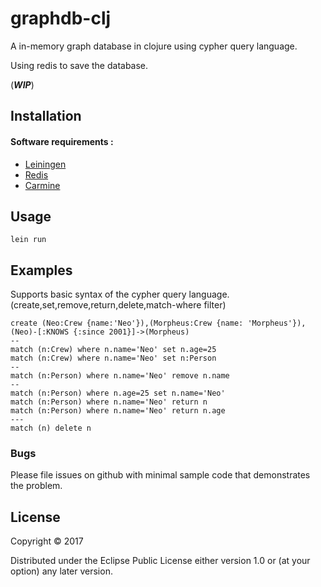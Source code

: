 # graphdb-clj

A in-memory graph database in clojure using cypher query language.

Using redis to save the database.

(**_WIP_**)

## Installation

#### Software requirements :

- [Leiningen](https://leiningen.org/)
- [Redis](https://github.com/antirez/redis)
- [Carmine](https://github.com/ptaoussanis/carmine)

## Usage

```
lein run
```

## Examples

Supports basic syntax of the cypher query language.(create,set,remove,return,delete,match-where filter)

```
create (Neo:Crew {name:'Neo'}),(Morpheus:Crew {name: 'Morpheus'}),(Neo)-[:KNOWS {:since 2001}]->(Morpheus)
--
match (n:Crew) where n.name='Neo' set n.age=25
match (n:Crew) where n.name='Neo' set n:Person
--
match (n:Person) where n.name='Neo' remove n.name
--
match (n:Person) where n.age=25 set n.name='Neo'
match (n:Person) where n.name='Neo' return n
match (n:Person) where n.name='Neo' return n.age
---
match (n) delete n
```

### Bugs

Please file issues on github with minimal sample code that demonstrates the problem.

## License

Copyright © 2017

Distributed under the Eclipse Public License either version 1.0 or (at
your option) any later version.
